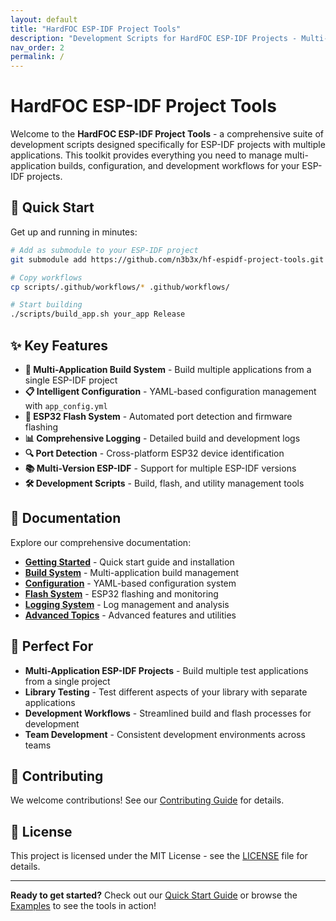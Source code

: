 ```yaml
---
layout: default
title: "HardFOC ESP-IDF Project Tools"
description: "Development Scripts for HardFOC ESP-IDF Projects - Multi-application build system with intelligent configuration management for ESP-IDF development"
nav_order: 2
permalink: /
---
```


# HardFOC ESP-IDF Project Tools

Welcome to the **HardFOC ESP-IDF Project Tools** - a comprehensive suite of development scripts designed specifically for ESP-IDF projects with multiple applications. This toolkit provides everything you need to manage multi-application builds, configuration, and development workflows for your ESP-IDF projects.

## 🚀 Quick Start

Get up and running in minutes:

```bash
# Add as submodule to your ESP-IDF project
git submodule add https://github.com/n3b3x/hf-espidf-project-tools.git scripts

# Copy workflows
cp scripts/.github/workflows/* .github/workflows/

# Start building
./scripts/build_app.sh your_app Release
```

## ✨ Key Features

- **🔧 Multi-Application Build System** - Build multiple applications from a single ESP-IDF project
- **📋 Intelligent Configuration** - YAML-based configuration management with `app_config.yml`
- **📱 ESP32 Flash System** - Automated port detection and firmware flashing
- **📊 Comprehensive Logging** - Detailed build and development logs
- **🔍 Port Detection** - Cross-platform ESP32 device identification
- **📚 Multi-Version ESP-IDF** - Support for multiple ESP-IDF versions
- **🛠️ Development Scripts** - Build, flash, and utility management tools

## 📖 Documentation

Explore our comprehensive documentation:

- **[Getting Started](getting-started/)** - Quick start guide and installation
- **[Build System](build-system/)** - Multi-application build management
- **[Configuration](configuration/)** - YAML-based configuration system
- **[Flash System](flash-system/)** - ESP32 flashing and monitoring
- **[Logging System](logging-system/)** - Log management and analysis
- **[Advanced Topics](advanced/multi-version-idf/)** - Advanced features and utilities

## 🎯 Perfect For

- **Multi-Application ESP-IDF Projects** - Build multiple test applications from a single project
- **Library Testing** - Test different aspects of your library with separate applications
- **Development Workflows** - Streamlined build and flash processes for development
- **Team Development** - Consistent development environments across teams

## 🤝 Contributing

We welcome contributions! See our [Contributing Guide](contributing/) for details.

## 📄 License

This project is licensed under the MIT License - see the [LICENSE](https://github.com/n3b3x/hf-espidf-project-tools/blob/main/LICENSE) file for details.

---

**Ready to get started?** Check out our [Quick Start Guide](getting-started/) or browse the [Examples](examples/) to see the tools in action!

